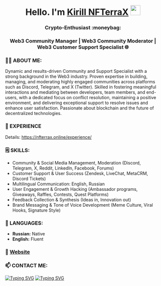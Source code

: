 <h1 align="center">Hello. I'm <a href="https://linkedin.com/in/nfterrax" target="_blank">Kirill NFTerraX</a> 
<img src="https://github.com/blackcater/blackcater/raw/main/images/Hi.gif" height="32"/></h1>
<h3 align="center">Crypto-Enthusiast :moneybag:</h3>
<h3 align="center">Web3 Community Manager | Web3 Community Moderator | Web3 Customer Support Specialist 🌐</h3>


### 🙋‍♂️ ABOUT ME:
Dynamic and results-driven Community and Support Specialist with a strong background in the Web3 industry. Proven expertise in building, managing, and moderating highly engaged communities across platforms such as Discord, Telegram, and X (Twitter). Skilled in fostering meaningful interactions and mediating between developers, team members, and end-users, with a dedicated focus on conflict resolution, maintaining a positive environment, and delivering exceptional support to resolve issues and enhance user satisfaction. Passionate about blockchain and the future of decentralized technologies.

### 💼 EXPERIENCE
Details: https://nfterrax.online/experience/

### 🗒️ SKILLS:
- Community & Social Media Management, Moderation (Discord, Telegram, X, Reddit, LinkedIn, Facebook, Forums)
- Customer Support & User Success (Zendesk, LiveChat, MetaCRM, Discord Tickets)
- Multilingual Communication: English, Russian
- User Engagement & Growth Hacking (Ambassador programs, Giveaways, Raffles, Contests, Quest Platforms)
- Feedback Collection & Synthesis (Ideas in, Innovation out)
- Brand Messaging & Tone of Voice Development (Meme Culture, Viral Hooks, Signature Style)

### 🚩 LANGUAGES:
- **Russian:** Native
- **English:** Fluent

### 🔗 [Website](https://nfterrax.online/)

### 📫 CONTACT ME:
[![Typing SVG](https://readme-typing-svg.herokuapp.com?color=%2336BCF7&lines=CONTACT+ME)](https://t.me/nfterrax)
[![Typing SVG](https://readme-typing-svg.herokuapp.com?color=%2336BCF7&lines=REQUEST+MY+CV)](mailto:hello@nfterrax.online)
